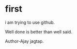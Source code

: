 # first
i am trying to use github.
<p>Well done is better than well said.<br>
</p>
    Author-Ajay jagtap.
